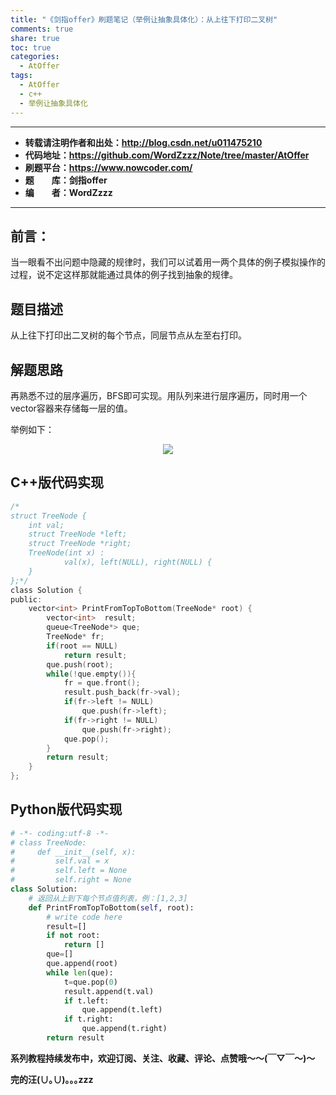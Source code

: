 ```yaml
---
title: "《剑指offer》刷题笔记（举例让抽象具体化）：从上往下打印二叉树"
comments: true
share: true
toc: true
categories:
  - AtOffer
tags:
  - AtOffer
  - c++
  - 举例让抽象具体化
---
```


----------

- **转载请注明作者和出处：http://blog.csdn.net/u011475210**
- **代码地址：https://github.com/WordZzzz/Note/tree/master/AtOffer**
- **刷题平台：https://www.nowcoder.com/**
- **题&emsp;&emsp;库：剑指offer**
- **编&emsp;&emsp;者：WordZzzz**

----------

## 前言：

当一眼看不出问题中隐藏的规律时，我们可以试着用一两个具体的例子模拟操作的过程，说不定这样那就能通过具体的例子找到抽象的规律。

## 题目描述

从上往下打印出二叉树的每个节点，同层节点从左至右打印。

## 解题思路

再熟悉不过的层序遍历，BFS即可实现。用队列来进行层序遍历，同时用一个vector容器来存储每一层的值。

举例如下：

<p></p>
<div align=center><img src="http://img.blog.csdn.net/20171104152007252?watermark/2/text/aHR0cDovL2Jsb2cuY3Nkbi5uZXQvdTAxMTQ3NTIxMA==/font/5a6L5L2T/fontsize/400/fill/I0JBQkFCMA==/dissolve/70/gravity/SouthEast"/></div>
<p></p>

## C++版代码实现

```c
/*
struct TreeNode {
	int val;
	struct TreeNode *left;
	struct TreeNode *right;
	TreeNode(int x) :
			val(x), left(NULL), right(NULL) {
	}
};*/
class Solution {
public:
    vector<int> PrintFromTopToBottom(TreeNode* root) {
        vector<int>  result;
        queue<TreeNode*> que;
        TreeNode* fr;
        if(root == NULL)
            return result;
        que.push(root);
        while(!que.empty()){
            fr = que.front();
            result.push_back(fr->val);
            if(fr->left != NULL)
                que.push(fr->left);
            if(fr->right != NULL)
                que.push(fr->right);
            que.pop();
        }
        return result;
    }
};
```

## Python版代码实现

```python
# -*- coding:utf-8 -*-
# class TreeNode:
#     def __init__(self, x):
#         self.val = x
#         self.left = None
#         self.right = None
class Solution:
    # 返回从上到下每个节点值列表，例：[1,2,3]
    def PrintFromTopToBottom(self, root):
        # write code here
        result=[]
        if not root:
            return []
        que=[]
        que.append(root)
        while len(que):
            t=que.pop(0)
            result.append(t.val)
            if t.left:
                que.append(t.left)
            if t.right:
                que.append(t.right)
        return result
```

**系列教程持续发布中，欢迎订阅、关注、收藏、评论、点赞哦～～(￣▽￣～)～**

**完的汪(∪｡∪)｡｡｡zzz**
